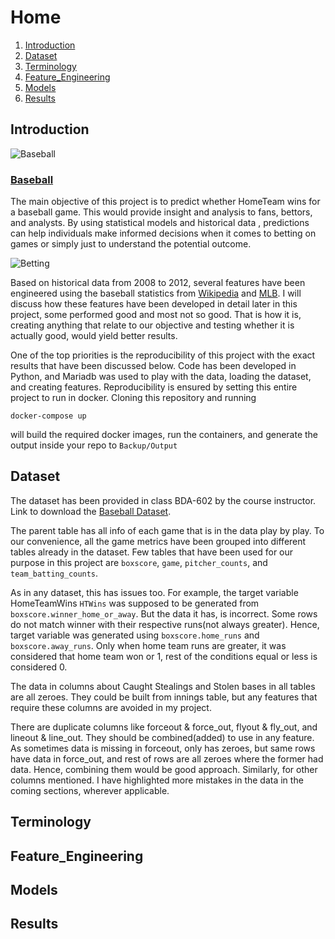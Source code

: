 # Home

1. [Introduction](#introduction)
2. [Dataset](#dataset)
3. [Terminology](#terminology)
4. [Feature_Engineering](#featureengineering)
5. [Models](#models)
6. [Results](#results)

## Introduction

![Baseball](https://media.istockphoto.com/id/1190211599/vector/baseball-game-flat-banner-vector-template.jpg?s=612x612&w=0&k=20&c=7HdDIMrU34GievWhJqCZC_z0vEyIf0Q1XupVs4ZwBqI=)

### <a href="https://en.wikipedia.org/wiki/Baseball#History" target="_blank">Baseball</a>

The main objective of this project is to predict whether HomeTeam wins for a baseball game.
This would provide insight and analysis to fans, bettors, and analysts. By using statistical models and historical
data , predictions can help individuals make informed decisions when it comes to betting on games or simply just to
understand the potential outcome.

![Betting](https://encrypted-tbn0.gstatic.com/images?q=tbn:ANd9GcSdj_OUQmcOUG9ZzbF8dipBXVPe-7fzYopW3g&usqp=CAU)

Based on historical data from 2008 to 2012, several features have been engineered using the baseball statistics
from <a href="https://en.wikipedia.org/wiki/Baseball_statistics" target="_blank">Wikipedia</a> and
<a href="https://www.mlb.com/glossary/advanced-stats" target="_blank">MLB</a>. I will discuss how these features
have been developed in detail later in this project, some performed good and most not so good. That is how it is,
creating anything that relate to our objective and testing whether it is actually good, would yield better
results.

One of the top priorities is the reproducibility of this project with the exact results that have been discussed
below. Code has been developed in Python, and Mariadb was used to play with the data, loading the dataset, and
creating features. Reproducibility is ensured by setting this entire project to run in docker. Cloning this
repository and running

`docker-compose up`

will build the required docker images, run the containers, and generate the output
inside your repo to `Backup/Output`

## Dataset

The dataset has been provided in class BDA-602 by the course instructor. Link to download the
<a href="https://teaching.mrsharky.com/data/baseball.sql.tar.gz" target="_blank">Baseball Dataset</a>.

The parent table has all info of each game that is in the data play by play. To our convenience, all the game
metrics have been grouped into different tables already in the dataset. Few tables that have been used for
our purpose in this project are `boxscore`, `game`, `pitcher_counts`, and `team_batting_counts`.

As in any dataset, this has issues too. For example, the target variable HomeTeamWins `HTWins` was supposed to be
generated from `boxscore.winner_home_or_away`.
But the data it has, is incorrect. Some rows do not match winner with their respective runs(not always greater).
Hence, target variable was generated using `boxscore.home_runs` and `boxscore.away_runs`. Only when home team runs
are greater, it was considered that home team won or 1, rest of the conditions equal or less is considered 0.

The data in columns about Caught Stealings and Stolen bases in all tables are all zeroes. They could be built from
innings table, but any features that require these columns are avoided in my project.

There are duplicate columns like forceout & force_out, flyout & fly_out, and lineout & line_out. They should be
combined(added) to use in any feature. As sometimes data is missing in forceout, only has zeroes, but same rows have
data in force_out, and rest of rows are all zeroes where the former had data. Hence, combining them would be
good approach. Similarly, for other columns mentioned. I have highlighted more mistakes in the data in the coming
sections, wherever applicable.

## Terminology

## Feature_Engineering

## Models

## Results
